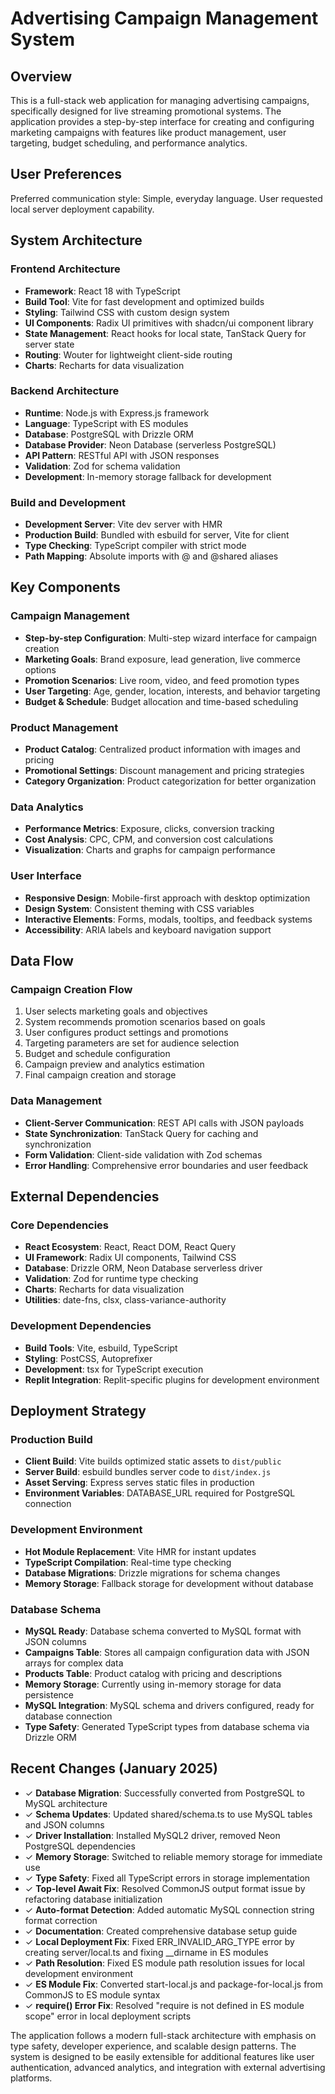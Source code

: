 # Advertising Campaign Management System

## Overview

This is a full-stack web application for managing advertising campaigns, specifically designed for live streaming promotional systems. The application provides a step-by-step interface for creating and configuring marketing campaigns with features like product management, user targeting, budget scheduling, and performance analytics.

## User Preferences

Preferred communication style: Simple, everyday language.
User requested local server deployment capability.

## System Architecture

### Frontend Architecture
- **Framework**: React 18 with TypeScript
- **Build Tool**: Vite for fast development and optimized builds
- **Styling**: Tailwind CSS with custom design system
- **UI Components**: Radix UI primitives with shadcn/ui component library
- **State Management**: React hooks for local state, TanStack Query for server state
- **Routing**: Wouter for lightweight client-side routing
- **Charts**: Recharts for data visualization

### Backend Architecture
- **Runtime**: Node.js with Express.js framework
- **Language**: TypeScript with ES modules
- **Database**: PostgreSQL with Drizzle ORM
- **Database Provider**: Neon Database (serverless PostgreSQL)
- **API Pattern**: RESTful API with JSON responses
- **Validation**: Zod for schema validation
- **Development**: In-memory storage fallback for development

### Build and Development
- **Development Server**: Vite dev server with HMR
- **Production Build**: Bundled with esbuild for server, Vite for client
- **Type Checking**: TypeScript compiler with strict mode
- **Path Mapping**: Absolute imports with @ and @shared aliases

## Key Components

### Campaign Management
- **Step-by-step Configuration**: Multi-step wizard interface for campaign creation
- **Marketing Goals**: Brand exposure, lead generation, live commerce options
- **Promotion Scenarios**: Live room, video, and feed promotion types
- **User Targeting**: Age, gender, location, interests, and behavior targeting
- **Budget & Schedule**: Budget allocation and time-based scheduling

### Product Management
- **Product Catalog**: Centralized product information with images and pricing
- **Promotional Settings**: Discount management and pricing strategies
- **Category Organization**: Product categorization for better organization

### Data Analytics
- **Performance Metrics**: Exposure, clicks, conversion tracking
- **Cost Analysis**: CPC, CPM, and conversion cost calculations
- **Visualization**: Charts and graphs for campaign performance

### User Interface
- **Responsive Design**: Mobile-first approach with desktop optimization
- **Design System**: Consistent theming with CSS variables
- **Interactive Elements**: Forms, modals, tooltips, and feedback systems
- **Accessibility**: ARIA labels and keyboard navigation support

## Data Flow

### Campaign Creation Flow
1. User selects marketing goals and objectives
2. System recommends promotion scenarios based on goals
3. User configures product settings and promotions
4. Targeting parameters are set for audience selection
5. Budget and schedule configuration
6. Campaign preview and analytics estimation
7. Final campaign creation and storage

### Data Management
- **Client-Server Communication**: REST API calls with JSON payloads
- **State Synchronization**: TanStack Query for caching and synchronization
- **Form Validation**: Client-side validation with Zod schemas
- **Error Handling**: Comprehensive error boundaries and user feedback

## External Dependencies

### Core Dependencies
- **React Ecosystem**: React, React DOM, React Query
- **UI Framework**: Radix UI components, Tailwind CSS
- **Database**: Drizzle ORM, Neon Database serverless driver
- **Validation**: Zod for runtime type checking
- **Charts**: Recharts for data visualization
- **Utilities**: date-fns, clsx, class-variance-authority

### Development Dependencies
- **Build Tools**: Vite, esbuild, TypeScript
- **Styling**: PostCSS, Autoprefixer
- **Development**: tsx for TypeScript execution
- **Replit Integration**: Replit-specific plugins for development environment

## Deployment Strategy

### Production Build
- **Client Build**: Vite builds optimized static assets to `dist/public`
- **Server Build**: esbuild bundles server code to `dist/index.js`
- **Asset Serving**: Express serves static files in production
- **Environment Variables**: DATABASE_URL required for PostgreSQL connection

### Development Environment
- **Hot Module Replacement**: Vite HMR for instant updates
- **TypeScript Compilation**: Real-time type checking
- **Database Migrations**: Drizzle migrations for schema changes
- **Memory Storage**: Fallback storage for development without database

### Database Schema
- **MySQL Ready**: Database schema converted to MySQL format with JSON columns
- **Campaigns Table**: Stores all campaign configuration data with JSON arrays for complex data
- **Products Table**: Product catalog with pricing and descriptions  
- **Memory Storage**: Currently using in-memory storage for data persistence
- **MySQL Integration**: MySQL schema and drivers configured, ready for database connection
- **Type Safety**: Generated TypeScript types from database schema via Drizzle ORM

## Recent Changes (January 2025)
- ✓ **Database Migration**: Successfully converted from PostgreSQL to MySQL architecture
- ✓ **Schema Updates**: Updated shared/schema.ts to use MySQL tables and JSON columns
- ✓ **Driver Installation**: Installed MySQL2 driver, removed Neon PostgreSQL dependencies
- ✓ **Memory Storage**: Switched to reliable memory storage for immediate use
- ✓ **Type Safety**: Fixed all TypeScript errors in storage implementation
- ✓ **Top-level Await Fix**: Resolved CommonJS output format issue by refactoring database initialization
- ✓ **Auto-format Detection**: Added automatic MySQL connection string format correction
- ✓ **Documentation**: Created comprehensive database setup guide
- ✓ **Local Deployment Fix**: Fixed ERR_INVALID_ARG_TYPE error by creating server/local.ts and fixing __dirname in ES modules
- ✓ **Path Resolution**: Fixed ES module path resolution issues for local development environment
- ✓ **ES Module Fix**: Converted start-local.js and package-for-local.js from CommonJS to ES module syntax
- ✓ **require() Error Fix**: Resolved "require is not defined in ES module scope" error in local deployment scripts

The application follows a modern full-stack architecture with emphasis on type safety, developer experience, and scalable design patterns. The system is designed to be easily extensible for additional features like user authentication, advanced analytics, and integration with external advertising platforms.